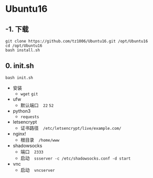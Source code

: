 # Ubuntu16

## -1. 下载
```
git clone https://github.com/tz1006/Ubuntu16.git /opt/Ubuntu16
cd /opt/Ubuntu16
bash install.sh
```
## 0. init.sh
`bash init.sh`
- 安装
  - `wget` `git`
- ufw
  - 默认端口　`22` `52`
- python3
  - `requests`
- letsencrypt
  - 证书路径　`/etc/letsencrypt/live/example.com/`
- nginx!
  - 根目录　`/home/www`
- shadowsocks
  - 端口　`2333`
  - 启动　`ssserver -c /etc/shadowsocks.conf -d start`
- vnc
  - 启动　`vncserver`
